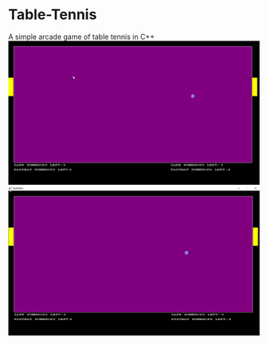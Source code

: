 # Table-Tennis
A simple arcade game of table tennis in C++
![Start-Screen](https://github.com/GoluffyxD/Table-Tennis/blob/master/Start%20screen.png)
![Start-Image](https://github.com/GoluffyxD/Table-Tennis/blob/master/Game.png)
